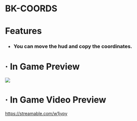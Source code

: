 <h1>BK-COORDS</h1>

<h1>Features</h1>
<h3>

* You can move the hud and copy the coordinates.
</h3>
<h1> ·  In Game Preview</h1>

<img src = "https://cdn.discordapp.com/attachments/853651746181349456/942879138648309790/Captura_de_pantalla_2022-02-14_212445.png">

<h1> ·  In Game Video Preview</h1>

https://streamable.com/w1jypy